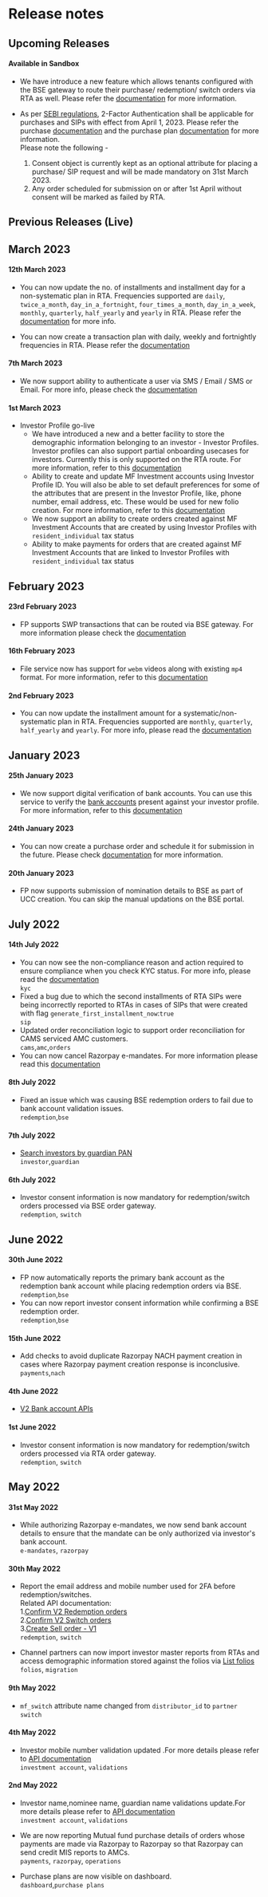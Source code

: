 # Release notes

## Upcoming Releases
#### Available in Sandbox

* We have introduce a new feature which allows tenants configured with the BSE gateway to route their purchase/ redemption/ switch orders via RTA as well. Please refer the [documentation](https://fintechprimitives.com/docs/api/#create-a-mf-purchase) for more information.

* As per [SEBI regulations](https://www.sebi.gov.in/legal/circulars/sep-2022/two-factor-authentication-for-transactions-in-units-of-mutual-funds_63557.html), 2-Factor Authentication shall be applicable for purchases and SIPs with effect from April 1, 2023. Please refer the purchase [documentation](https://fintechprimitives.com/docs/api/#create-a-mf-purchase) and the purchase plan [documentation](https://fintechprimitives.com/docs/api/#create-a-purchase-plan) for more information. <br> Please note the following - 
   1. Consent object is currently kept as an optional attribute for placing a purchase/ SIP request and will be made mandatory on 31st March 2023.
   2. Any order scheduled for submission on or after 1st April without consent will be marked as failed by RTA.


## Previous Releases (Live)

## March 2023
#### 12th March 2023
* You can now update the no. of installments and installment day for a non-systematic plan in RTA. Frequencies supported are `daily`, `twice_a_month`, `day_in_a_fortnight`, `four_times_a_month`, `day_in_a_week`, `monthly`, `quarterly`, `half_yearly` and `yearly` in RTA. Please refer the [documentation](https://fintechprimitives.com/docs/api/#update-a-purchase-plan) for more info.

* You can now create a transaction plan with daily, weekly and fortnightly frequencies in RTA. Please refer the [documentation](https://fintechprimitives.com/docs/api/#managing-recurrence-of-a-plan)

#### 7th March 2023
* We now support ability to authenticate a user via SMS / Email / SMS or Email. For more info, please check the [documentation](https://fintechprimitives.com/docs/api/#authenticating-a-user-via-oauth-2-0-pkce-flow-from-browser-based-clients)

#### 1st March 2023
* Investor Profile go-live
  * We have introduced a new and a better facility to store the demographic information belonging to an investor - Investor Profiles. Investor profiles can also support partial onboarding usecases for investors. Currently this is only supported on the RTA route. For more information, refer to this [documentation](https://fintechprimitives.com/docs/api/#investor-profiles-early-access)
  * Ability to create and update MF Investment accounts using Investor Profile ID. You will also be able to set default preferences for some of the attributes that are present in the Investor Profile, like, phone number, email address, etc. These would be used for new folio creation. For more information, refer to this [documentation](https://fintechprimitives.com/docs/api/#mf-investment-accounts)
  * We now support an ability to create orders created against MF Investment Accounts that are created by using Investor Profiles with `resident_individual` tax status
  * Ability to make payments for orders that are created against MF Investment Accounts that are linked to Investor Profiles with `resident_individual` tax status

## February 2023
#### 23rd February 2023
* FP supports SWP transactions that can be routed via BSE gateway. For more information please check the [documentation](https://fintechprimitives.com/docs/api/#create-a-redemption-plan)

#### 16th February 2023
* File service now has support for `webm` videos along with existing `mp4` format. For more information, refer to this [documentation](https://fintechprimitives.com/docs/api/#create-a-file)

#### 2nd February 2023
* You can now update the installment amount for a systematic/non-systematic plan in RTA. Frequencies supported are `monthly`, `quarterly`, `half_yearly` and `yearly`. For more info, please read the [documentation](https://fintechprimitives.com/docs/api/#update-a-purchase-plan)

## January 2023
#### 25th January 2023
* We now support digital verification of bank accounts. You can use this service to verify the [bank accounts](https://fintechprimitives.com/docs/api/#bank-accounts-early-access) present against your investor profile.  For more information, refer to this [documentation](https://fintechprimitives.com/docs/api/#bank-account-verification)

#### 24th January 2023
* You can now create a purchase order and schedule it for submission in the future. Please check [documentation](https://fintechprimitives.com/docs/api/#create-a-mf-purchase) for more information.

#### 20th January 2023
* FP now supports submission of nomination details to BSE as part of UCC creation. You can skip the manual updations on the BSE portal. 

## July 2022
#### 14th July 2022
* You can now see the non-compliance reason and action required to ensure compliance when you check KYC status. For more info, please read the [documentation](/identity/kyc-check/)  
`kyc`
* Fixed a bug due to which the second installments of RTA SIPs were being incorrectly reported to RTAs in cases of SIPs that were created with flag `generate_first_installment_now`:`true`  
`sip`
* Updated order reconciliation logic to support order reconciliation for CAMS serviced AMC customers.  
`cams`,`amc`,`orders`
* You can now cancel Razorpay e-mandates. For more information please read this [documentation](https://fintechprimitives.com/docs/api/#cancel-a-mandate)


#### 8th July 2022
* Fixed an issue which was causing BSE redemption orders to fail due to bank account validation issues.  
`redemption`,`bse`

#### 7th July 2022
* [Search investors by guardian PAN](https://fintechprimitives.com/docs/api/#search-investors)  
`investor`,`guardian`

#### 6th July 2022
* Investor consent information is now mandatory for redemption/switch orders processed via BSE order gateway.  
`redemption`, `switch`


## June 2022
#### 30th June 2022
* FP now automatically reports the primary bank account as the redemption bank account while placing redemption orders via BSE.  
`redemption`,`bse`
* You can now report investor consent information while confirming a BSE redemption order.  
`redemption`,`bse`

#### 15th June 2022
* Add checks to avoid duplicate Razorpay NACH payment creation in cases where Razorpay payment creation response is inconclusive.  
`payments`,`nach`


#### 4th June 2022
* [V2 Bank account APIs](https://fintechprimitives.com/docs/api/#bank-accounts-early-access)

#### 1st June 2022
* Investor consent information is now mandatory for redemption/switch orders processed via RTA order gateway.  
`redemption`, `switch`

## May 2022
#### 31st May 2022
* While authorizing Razorpay e-mandates, we now send bank account details to ensure that the mandate can be only authorized via investor's bank account.  
`e-mandates`, `razorpay`

#### 30th May 2022
* Report the email address and mobile number  used for 2FA before redemption/switches.  
Related API documentation:  
1.[Confirm V2 Redemption orders](https://fintechprimitives.com/docs/api/#update-a-mf-redemption)  
2.[Confirm V2 Switch orders](https://fintechprimitives.com/docs/api/#update-a-mf-switch)  
3.[Create Sell order - V1](https://fintechprimitives.com/api/#create-a-sell-order)  
`redemption`, `switch`

* Channel partners can now import investor master reports from RTAs and access demographic information stored against the folios via [List folios](https://fintechprimitives.com/docs/api/#fetch-all-folios)  
`folios`, `migration`

#### 9th May 2022
* `mf_switch` attribute name changed from `distributor_id` to `partner`  
`switch`

#### 4th May 2022
* Investor mobile number validation updated .For more details please refer to [API documentation](https://fintechprimitives.com/docs/api/#create-a-mf-investment-account)  
`investment account`, `validations`

#### 2nd May 2022
* Investor name,nominee name, guardian name validations update.For more details please refer to [API documentation](https://fintechprimitives.com/docs/api/#create-a-mf-investment-account)  
`investment account`, `validations`

* We are now reporting Mutual fund purchase details of orders whose payments are made via Razorpay to Razorpay so that Razorpay can send credit MIS reports to AMCs.  
`payments`, `razorpay`, `operations`

*  Purchase plans are now visible on dashboard.  
`dashboard`,`purchase plans`

